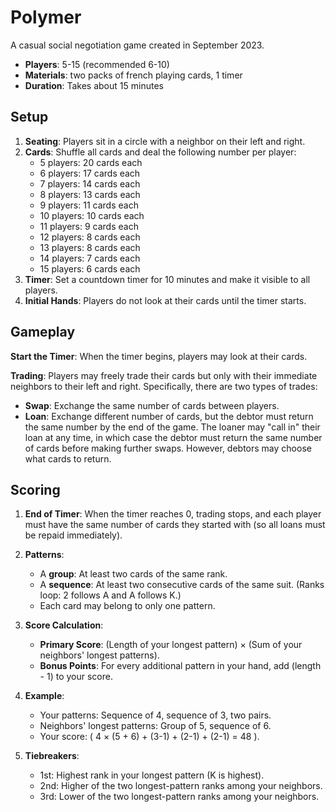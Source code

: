 # Polymer

<!-- begin-content-flag -->

A casual social negotiation game created in September 2023.

- **Players**: 5-15 (recommended 6-10)
- **Materials**: two packs of french playing cards, 1 timer
- **Duration**: Takes about 15 minutes

## **Setup**
1. **Seating**: Players sit in a circle with a neighbor on their left and right.
2. **Cards**: Shuffle all cards and deal the following number per player:
   - 5 players: 20 cards each
   - 6 players: 17 cards each
   - 7 players: 14 cards each
   - 8 players: 13 cards each
   - 9 players: 11 cards each
   - 10 players: 10 cards each
   - 11 players: 9 cards each
   - 12 players: 8 cards each
   - 13 players: 8 cards each
   - 14 players: 7 cards each
   - 15 players: 6 cards each
3. **Timer**: Set a countdown timer for 10 minutes and make it visible to all players.
4. **Initial Hands**: Players do not look at their cards until the timer starts.

## **Gameplay**

**Start the Timer**: When the timer begins, players may look at their cards.

**Trading**: Players may freely trade their cards but only with their immediate neighbors to their left and right. Specifically, there are two types of trades:
- **Swap**: Exchange the same number of cards between players.
- **Loan**: Exchange different number of cards, but the debtor must return the same number by the end of the game. The loaner may "call in" their loan at any time, in which case the debtor must return the same number of cards before making further swaps. However, debtors may choose what cards to return.

## **Scoring**
1. **End of Timer**: When the timer reaches 0, trading stops, and each player must have the same number of cards they started with (so all loans must be repaid immediately).

2. **Patterns**:
   - A **group**: At least two cards of the same rank.
   - A **sequence**: At least two consecutive cards of the same suit. (Ranks loop: 2 follows A and A follows K.)
   - Each card may belong to only one pattern.

3. **Score Calculation**:
   - **Primary Score**: (Length of your longest pattern) × (Sum of your neighbors' longest patterns).
   - **Bonus Points**: For every additional pattern in your hand, add (length - 1) to your score.

4. **Example**:
   - Your patterns: Sequence of 4, sequence of 3, two pairs.
   - Neighbors' longest patterns: Group of 5, sequence of 6.
   - Your score: \( 4 × (5 + 6) + (3-1) + (2-1) + (2-1) = 48 \).

5. **Tiebreakers**:
   - 1st: Highest rank in your longest pattern (K is highest).
   - 2nd: Higher of the two longest-pattern ranks among your neighbors.
   - 3rd: Lower of the two longest-pattern ranks among your neighbors.

<!-- end-content-flag -->
